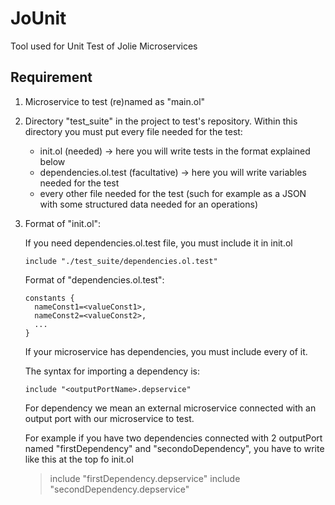 # JoUnit
Tool used for Unit Test of Jolie Microservices

## Requirement

1. Microservice to test (re)named as "main.ol"

1. Directory "test_suite" in the project to test's repository.
    Within this directory you must put every file needed for the test:
    - init.ol (needed) -> here you will write tests in the format explained below
    - dependencies.ol.test (facultative) -> here you will write variables needed for the test
    - every other file needed for the test (such for example as a JSON with some structured data needed for an operations)

1. Format of "init.ol":

    If you need dependencies.ol.test file, you must include it in init.ol

    ```jolie
    include "./test_suite/dependencies.ol.test"
    ```

    Format of "dependencies.ol.test":
    
    ```jolie
    constants {
      nameConst1=<valueConst1>,
      nameConst2=<valueConst2>,
      ...
    }
    ```

    If your microservice has dependencies, you must include every of it.

    The syntax for importing a dependency is:
    
    ```jolie
    include "<outputPortName>.depservice"
    ```
    For dependency we mean an external microservice connected with an output port with our microservice to test.

    For example if you have two dependencies connected with 2 outputPort named "firstDependency" and "secondoDependency", you have to write like this at the top fo init.ol
    
    >include "firstDependency.depservice"
    >include "secondDependency.depservice"
    
